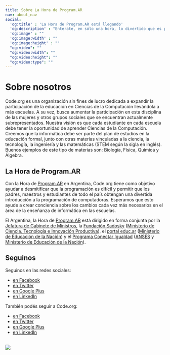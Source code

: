 ```yaml
--- 
title: Sobre La Hora de Program.AR
nav: about_nav
social:
  'og:title' : 'La Hora de Program.AR está llegando'
  'og:description' : "Enterate, en sólo una hora, lo divertido que es programar computadoras."
  'og:image' : ""
  'og:image:width' : ""
  'og:image:height' : ""
  "og:video": ""
  "og:video:width": ""
  "og:video:height": ""
  "og:video:type": ""
--- 
```


# Sobre nosotros 

Code.org es una organización sin fines de lucro dedicada a expandir la participación de la educación en Ciencias de la Computación llevándola a más escuelas. A su vez, busca aumentar la participación en esta disciplina de las mujeres y otros grupos sociales que se encuentran actualmente subrepresentados. Nuestra visión es que cada estudiante en cada escuela debe tener la oportunidad de aprender Ciencias de la Computación. Creemos que la informática debe ser parte del plan de estudios en la educación formal, junto con otras materias vinculadas a la ciencia, la tecnología, la ingeniería y las matemáticas (STEM según la sigla en inglés). Buenos ejemplos de este tipo de materias son: Biología, Física, Química y Álgebra. 

## La Hora de Program.AR
Con la Hora de [Program.AR](http://program.ar) en Argentina, Code.org tiene como objetivo ayudar a desmitificar que la programación es difícil y permitir que los padres, maestros y estudiantes de todo el país obtengan una divertida introducción a la programación de computadoras. Esperamos que esto ayude a crear conciencia sobre los cambios cada vez más necesarios en el área de la enseñanza de informática en las escuelas.

El Argentina, la Hora de [Program.AR](http://program.ar) está dirigido en forma conjunta por la [Jefatura de Gabinete de Ministros](http://www.jefatura.gob.ar/), la [Fundación Sadosky](http://www.fundacionsadosky.org.ar) ([Ministerio de Ciencia, Tecnología e Innovación Productiva](http://www.mincyt.gob.ar)), el [portal educ.ar](http://educ.ar) ([Ministerio de Educación de la Nación](http://portal.educacion.gov.ar/)) y el [Programa Conectar Igualdad](http://www.conectarigualdad.gob.ar/) ([ANSES](http://www.anses.gob.ar/) y [Ministerio de Educación de la Nación](http://portal.educacion.gov.ar/)).



## Seguinos 
Seguinos en las redes sociales: 

- [en Facebook](http://facebook.com/Programar2020)
- [en Twitter](http://twitter.com/Programar2020)
- [en Google Plus](https://plus.google.com/102830525383940742314)
- [en LinkedIn](https://www.linkedin.com/company/iniciativa-program-ar)

También podés seguir a Code.org: 

- [en Facebook](http://facebook.com/Code.org)
- [en Twitter](http://twitter.com/codeorg)
- [en Google Plus](https://plus.google.com/113408212816493509628)
- [en LinkedIn](http://www.linkedin.com/company/code-org)


<br /><a href="http://www.guidestar.org/organizations/46-0858543/code-org.aspx" target="_blank">
    <img src="http://widgets.guidestar.org/gximage2?o=9218725&l=v3" />
</a>
